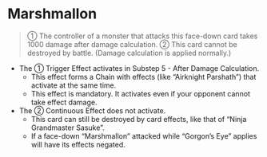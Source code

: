 # Marshmallon

> ① The controller of a monster that attacks this face-down card takes 1000 damage after damage calculation. ② This card cannot be destroyed by battle. (Damage calculation is applied normally.)

*   The ① Trigger Effect activates in Substep 5 - After Damage Calculation.
    *   This effect forms a Chain with effects (like “Airknight Parshath”) that activate at the same time.
    *   This effect is mandatory. It activates even if your opponent cannot take effect damage.
*   The ② Continuous Effect does not activate.
    *   This card can still be destroyed by card effects, like that of “Ninja Grandmaster Sasuke”.
    *   If a face-down “Marshmallon” attacked while “Gorgon’s Eye” applies will have its effects negated.
